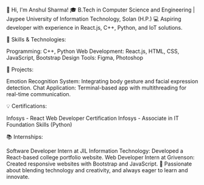 👋 Hi, I'm Anshul Sharma!
🎓 B.Tech in Computer Science and Engineering | Jaypee University of Information Technology, Solan (H.P.)
💻 Aspiring developer with experience in React.js, C++, Python, and IoT solutions.

🌟 Skills & Technologies:

Programming: C++, Python
Web Development: React.js, HTML, CSS, JavaScript, Bootstrap
Design Tools: Figma, Photoshop

🚀 Projects:

Emotion Recognition System: Integrating body gesture and facial expression detection.
Chat Application: Terminal-based app with multithreading for real-time communication.

💡 Certifications:

Infosys - React Web Developer Certification
Infosys - Associate in IT Foundation Skills (Python)

📚 Internships:

Software Developer Intern at JIL Information Technology: Developed a React-based college portfolio website.
Web Developer Intern at Grivenson: Created responsive websites with Bootstrap and JavaScript.
📌 Passionate about blending technology and creativity, and always eager to learn and innovate.
<!---
anshuls5644/anshuls5644 is a ✨ special ✨ repository because its `README.md` (this file) appears on your GitHub profile.
You can click the Preview link to take a look at your changes.
--->
